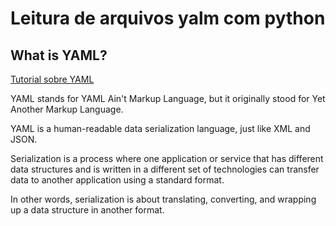 # Leitura de arquivos yalm com python

## What is YAML?

[Tutorial sobre YAML](https://www.freecodecamp.org/news/what-is-yaml-the-yml-file-format/)

YAML stands for YAML Ain't Markup Language, but it originally stood for Yet Another Markup Language.

YAML is a human-readable data serialization language, just like XML and JSON.

Serialization is a process where one application or service that has different data structures and is written in a different set of technologies can transfer data
to another application using a standard format.

In other words, serialization is about translating, converting, and wrapping up a data structure in another format.
